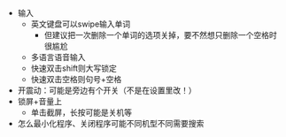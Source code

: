 - 输入
  - 英文键盘可以swipe输入单词
    - 但建议把一次删除一个单词的选项关掉，要不然想只删除一个空格时很尴尬
  - 多语言语音输入
  - 快速双击shift则大写锁定
  - 快速双击空格则句号+空格
- 开震动：可能是旁边有个开关（不是在设置里改！）
- 锁屏+音量上
  - 单击截屏，长按可能是关机等
- 怎么最小化程序、关闭程序可能不同机型不同需要搜索